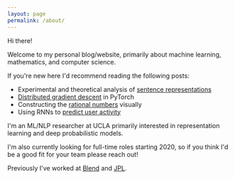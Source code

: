```yaml
---
layout: page
permalink: /about/
---
```


Hi there!

Welcome to my personal blog/website, primarily about machine learning, mathematics, and computer science.

If you're new here I'd recommend reading the following posts:
- Experimental and theoretical analysis of [sentence representations](/Quickthoughts)
- [Distributed gradient descent](/Distbelief) in PyTorch
- Constructing the [rational numbers](/Building-Q) visually
- Using RNNs to [predict user activity](/Predicting-User-Submission)

I'm an ML/NLP researcher at UCLA primarily interested in representation learning and deep probabilistic models. 

I'm also currently looking for full-time roles starting 2020, so if you think I'd be a good fit for your team please reach out!

Previously I've worked at [Blend](https://blend.com) and [JPL](https://www.jpl.nasa.gov/).
